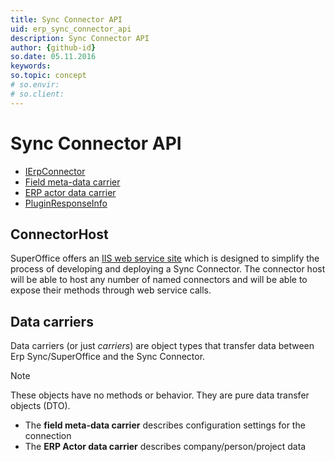```yaml
---
title: Sync Connector API
uid: erp_sync_connector_api
description: Sync Connector API
author: {github-id}
so.date: 05.11.2016
keywords:
so.topic: concept
# so.envir:
# so.client:
---
```


# Sync Connector API

* [IErpConnector][2]
* [Field meta-data carrier][3]
* [ERP actor data carrier][4]
* [PluginResponseInfo][5]

## ConnectorHost

SuperOffice offers an [IIS web service site][1] which is designed to simplify the process of developing and deploying a Sync Connector. The connector host will be able to host any number of named connectors and will be able to expose their methods through web service calls.

## Data carriers

Data carriers (or just *carriers*) are object types that transfer data between Erp Sync/SuperOffice and the Sync Connector.

> [!NOTE]
> These objects have no methods or behavior. They are pure data transfer objects (DTO).

* The **field meta-data carrier** describes configuration settings for the connection
* The **ERP Actor data carrier** describes company/person/project data

<!-- Referenced links -->
[1]: ../architecture/wcf-host.md
[2]: ierpconnector.md
[3]: field-meta-data-carrier.md
[4]: erp-actor-carrier.md
[5]: pluginresponseinfo.md
